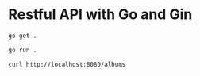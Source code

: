 # Restful API with Go and Gin

```sh
go get .
```

```sh
go run .
```

```sh
curl http://localhost:8080/albums
```
